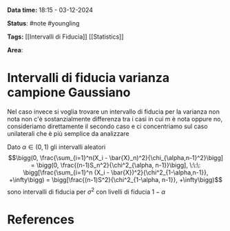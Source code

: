 **Data time:** 18:15 - 03-12-2024

**Status**: #note #youngling 

**Tags:** [[Intervalli di Fiducia]] [[Statistics]]

**Area**: 
# Intervalli di fiducia varianza campione Gaussiano

Nel caso invece si voglia trovare un intervallo di fiducia per la varianza non nota non c'è sostanzialmente differenza tra i casi in cui m è nota oppure no, consideriamo direttamente il secondo caso e ci concentriamo sul caso unilaterali che è più semplice da analizzare

Dato $\alpha \in (0,1)$ gli intervalli aleatori 
$$\bigg(0, \frac{\sum_{i=1}^n(X_i - \bar{X}_n)^2}{\chi_{\alpha,n-1}^2}\bigg] = \bigg(0, \frac{(n-1)S_n^2}{\chi^2_{\alpha, n-1}}\bigg], \:\:\: \bigg[\frac{\sum_{i=1}^n (X_i - \bar{X})^2}{\chi^2_{1-\alpha,n-1}}, +\infty\bigg) = \bigg[\frac{(n-1)S^2}{\chi^2_{1-\alpha, n-1}}, +\infty\bigg)$$
sono intervalli di fiducia per $\sigma^2$ con livelli di fiducia $1 - \alpha$
# References